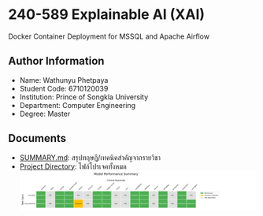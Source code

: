 # 240-589 Explainable AI (XAI)
Docker Container Deployment for MSSQL and Apache Airflow
## Author Information
- Name: Wathunyu Phetpaya
- Student Code: 6710120039
- Institution: Prince of Songkla University
- Department: Computer Engineering
- Degree: Master
## Documents
- [SUMMARY.md](https://github.com/wathunyu123/XAI-MINI/blob/main/SUMMARY.md): สรุปทฤษฎี/เทคนิคสำคัญจากรายวิชา
- [Project Directory](https://github.com/wathunyu123/XAI-MINI/tree/main/test): ไฟล์โปรเจคทั้งหมด
![Summary Heatmap](https://github.com/wathunyu123/XAI-MINI/blob/main/test/evaluation_results/heatmaps/evaluation_summary_heatmap.png)